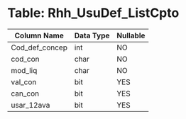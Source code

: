 # Table: Rhh_UsuDef_ListCpto

| Column Name | Data Type | Nullable |
|-------------|-----------|----------|
| Cod_def_concep | int | NO |
| cod_con | char | NO |
| mod_liq | char | NO |
| val_con | bit | YES |
| can_con | bit | YES |
| usar_12ava | bit | YES |
